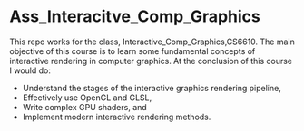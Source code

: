 # Ass_Interacitve_Comp_Graphics
This repo works for the class, Interactive_Comp_Graphics,CS6610. The main objective of this course is to learn some fundamental concepts of interactive rendering in computer graphics. At the conclusion of this course I would do:
 * Understand the stages of the interactive graphics rendering pipeline,
 * Effectively use OpenGL and GLSL,
 * Write complex GPU shaders, and
 * Implement modern interactive rendering methods.
